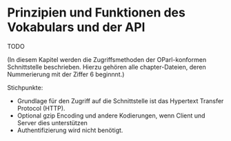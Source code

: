 Prinzipien und Funktionen des Vokabulars und der API
====================================================

TODO

(In diesem Kapitel werden die Zugriffsmethoden der OParl-konformen 
Schnittstelle beschrieben. Hierzu gehören alle chapter-Dateien, deren
Nummerierung mit der Ziffer 6 beginnnt.)


Stichpunkte:

* Grundlage für den Zugriff auf die Schnittstelle ist das Hypertext Transfer 
Protocol (HTTP).
* Optional gzip Encoding und andere Kodierungen, wenn Client und Server dies 
unterstützen
* Authentifizierung wird nicht benötigt.
